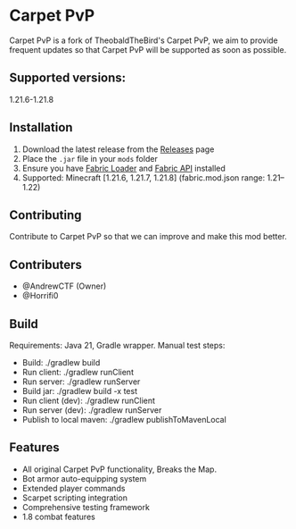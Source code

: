 # Carpet PvP

Carpet PvP is a fork of TheobaldTheBird's Carpet PvP, we aim to provide frequent updates so that Carpet PvP will be supported as soon as possible.

## Supported versions:

1.21.6-1.21.8

## Installation

1. Download the latest release from the [Releases](https://github.com/AndrewCTF/Carpet-PvP/releases) page
2. Place the `.jar` file in your `mods` folder
3. Ensure you have [Fabric Loader](https://fabricmc.net/use/installer/) and [Fabric API](https://modrinth.com/mod/fabric-api) installed
4. Supported: Minecraft [1.21.6, 1.21.7, 1.21.8] (fabric.mod.json range: 1.21–1.22)

## Contributing

Contribute to Carpet PvP so that we can improve and make this mod better.

## Contributers
- @AndrewCTF (Owner)
- @Horrifi0
  
## Build

Requirements: Java 21, Gradle wrapper. Manual test steps:
- Build: ./gradlew build
- Run client: ./gradlew runClient
- Run server: ./gradlew runServer
- Build jar: ./gradlew build -x test
- Run client (dev): ./gradlew runClient
- Run server (dev): ./gradlew runServer
- Publish to local maven: ./gradlew publishToMavenLocal

## Features

- All original Carpet PvP functionality, Breaks the Map.
- Bot armor auto-equipping system
- Extended player commands
- Scarpet scripting integration
- Comprehensive testing framework
- 1.8 combat features
